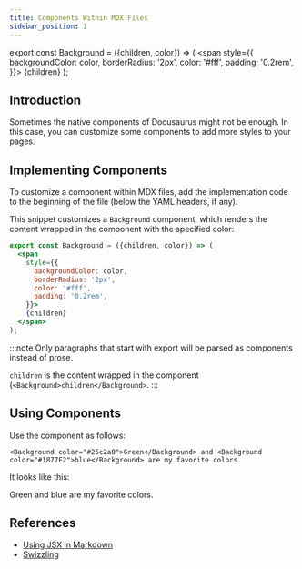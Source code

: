 ```yaml
---
title: Components Within MDX Files
sidebar_position: 1
---
```


export const Background = ({children, color}) => (
  <span
    style={{
      backgroundColor: color,
      borderRadius: '2px',
      color: '#fff',
      padding: '0.2rem',
    }}>
    {children}
  </span>
);

## Introduction

Sometimes the native components of Docusaurus might not be enough. In this case, you can customize some components to add more styles to your pages.

## Implementing Components

To customize a component within MDX files, add the implementation code to the beginning of the file (below the YAML headers, if any).

This snippet customizes a `Background` component, which renders the content wrapped in the component with the specified color:

```jsx
export const Background = ({children, color}) => (
  <span
    style={{
      backgroundColor: color,
      borderRadius: '2px',
      color: '#fff',
      padding: '0.2rem',
    }}>
    {children}
  </span>
);
```

:::note
Only paragraphs that start with export will be parsed as components instead of prose.

`children` is the content wrapped in the component (`<Background>children</Background>`.
:::

## Using Components

Use the component as follows:

```
<Background color="#25c2a0">Green</Background> and <Background color="#1877F2">blue</Background> are my favorite colors.
```

It looks like this:

<Background color="#25c2a0">Green</Background> and <Background color="#1877F2">blue</Background> are my favorite colors.

## References
- [Using JSX in Markdown](https://docusaurus.io/docs/markdown-features/react#using-jsx-in-markdown)
- [Swizzling](https://docusaurus.io/docs/swizzling)